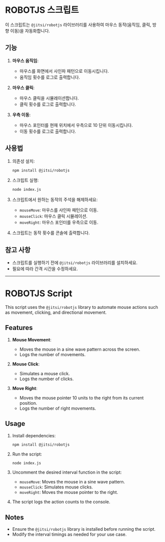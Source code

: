 # ROBOTJS 스크립트

이 스크립트는 `@jitsi/robotjs` 라이브러리를 사용하여 마우스 동작(움직임, 클릭, 방향 이동)을 자동화합니다.

## 기능

1. **마우스 움직임**:
   - 마우스를 화면에서 사인파 패턴으로 이동시킵니다.
   - 움직임 횟수를 로그로 출력합니다.

2. **마우스 클릭**:
   - 마우스 클릭을 시뮬레이션합니다.
   - 클릭 횟수를 로그로 출력합니다.

3. **우측 이동**:
   - 마우스 포인터를 현재 위치에서 우측으로 10 단위 이동시킵니다.
   - 이동 횟수를 로그로 출력합니다.

## 사용법

1. 의존성 설치:
   ```bash
   npm install @jitsi/robotjs
   ```

2. 스크립트 실행:
   ```bash
   node index.js
   ```

3. 스크립트에서 원하는 동작의 주석을 해제하세요:
   - `mouseMove`: 마우스를 사인파 패턴으로 이동.
   - `mouseClick`: 마우스 클릭 시뮬레이션.
   - `moveRight`: 마우스 포인터를 우측으로 이동.

4. 스크립트는 동작 횟수를 콘솔에 출력합니다.

## 참고 사항

- 스크립트를 실행하기 전에 `@jitsi/robotjs` 라이브러리를 설치하세요.
- 필요에 따라 간격 시간을 수정하세요.

---

# ROBOTJS Script

This script uses the `@jitsi/robotjs` library to automate mouse actions such as movement, clicking, and directional movement.

## Features

1. **Mouse Movement**:
   - Moves the mouse in a sine wave pattern across the screen.
   - Logs the number of movements.

2. **Mouse Click**:
   - Simulates a mouse click.
   - Logs the number of clicks.

3. **Move Right**:
   - Moves the mouse pointer 10 units to the right from its current position.
   - Logs the number of right movements.

## Usage

1. Install dependencies:
   ```bash
   npm install @jitsi/robotjs
   ```

2. Run the script:
   ```bash
   node index.js
   ```

3. Uncomment the desired interval function in the script:
   - `mouseMove`: Moves the mouse in a sine wave pattern.
   - `mouseClick`: Simulates mouse clicks.
   - `moveRight`: Moves the mouse pointer to the right.

4. The script logs the action counts to the console.

## Notes

- Ensure the `@jitsi/robotjs` library is installed before running the script.
- Modify the interval timings as needed for your use case.